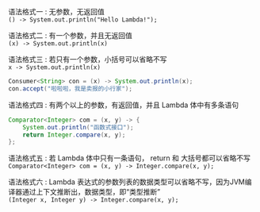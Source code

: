 语法格式一 : 无参数，无返回值<br>
`() -> System.out.println("Hello Lambda!");`

语法格式二 : 有一个参数，并且无返回值<br>
`(x) -> System.out.println(x)`

语法格式三 : 若只有一个参数，小括号可以省略不写<br>
 `x -> System.out.println(x)`
```java
Consumer<String> con = (x) -> System.out.println(x);
con.accept("啦啦啦，我是卖报的小行家");
```

语法格式四 : 有两个以上的参数，有返回值，并且 Lambda 体中有多条语句
```java
Comparator<Integer> com = (x, y) -> {
    System.out.println("函数式接口");
    return Integer.compare(x, y);
};
```

语法格式五 : 若 Lambda 体中只有一条语句， return 和 大括号都可以省略不写<br>
`Comparator<Integer> com = (x, y) -> Integer.compare(x, y);`

语法格式六 : Lambda 表达式的参数列表的数据类型可以省略不写，因为JVM编译器通过上下文推断出，数据类型，即“类型推断”<br>
`(Integer x, Integer y) -> Integer.compare(x, y);`
